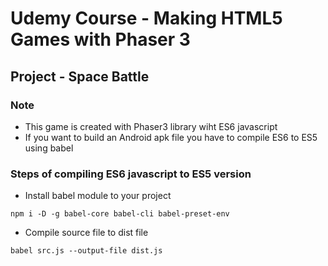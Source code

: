 # Udemy Course - Making HTML5 Games with Phaser 3
## Project - Space Battle
### Note 
* This game is created with Phaser3 library wiht ES6 javascript
* If you want to build an Android apk file you have to compile ES6 to ES5 using babel
### Steps of compiling ES6 javascript to ES5 version
* Install babel module to your project 
```
npm i -D -g babel-core babel-cli babel-preset-env
```
* Compile source file to dist file
```
babel src.js --output-file dist.js
```
